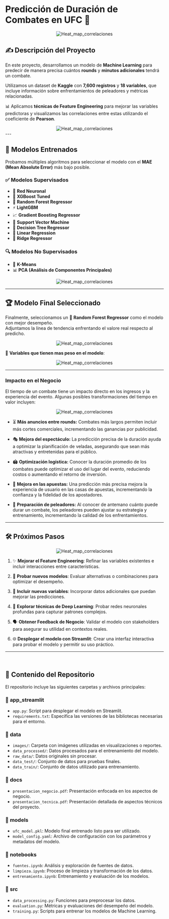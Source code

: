#  **Predicción de Duración de Combates en UFC 🥋**

<div style="text-align: center;">
  <img src="data/images/ilia_vs_Max.png" alt="Heat_map_correlaciones" />
</div>

## ✍️ **Descripción del Proyecto**

En este proyecto, desarrollamos un modelo de **Machine Learning** para predecir de manera precisa cuántos **rounds** y **minutos adicionales** tendrá un combate.  

Utilizamos un dataset de **Kaggle** con **7,600 registros** y **18 variables**, que incluye información sobre enfrentamientos de peleadores y métricas relacionadas.  

📊 Aplicamos **técnicas de Feature Engineering** para mejorar las variables predictoras y visualizamos las correlaciones entre estas utilizando el coeficiente de **Pearson**.

<div style="text-align: center;">
  <img src="data/images/heatmap_sin_fondo.png" alt="Heat_map_correlaciones" />
</div>
---

## 🚀 **Modelos Entrenados**

Probamos múltiples algoritmos para seleccionar el modelo con el **MAE (Mean Absolute Error)** más bajo posible.  

### ✅ **Modelos Supervisados**
- 🤖 **Red Neuronal**  
- 🌟 **XGBoost Tuned**  
- 🌳 **Random Forest Regressor**  
- ⚡ **LightGBM**  
- 📈 **Gradient Boosting Regressor**  
- 🧠 **Support Vector Machine**  
- 🌲 **Decision Tree Regressor**  
- 🧮 **Linear Regression**  
- 🔗 **Ridge Regressor**

### 🔍 **Modelos No Supervisados**
- 🔗 **K-Means**  
- 📊 **PCA (Análisis de Componentes Principales)**

<div style="text-align: center;">
  <img src="data/images/comparaciones_mae.png" alt="Heat_map_correlaciones" />
</div>

---

## 🏆 **Modelo Final Seleccionado**  
Finalmente, seleccionamos un 🌳 **Random Forest Regressor** como el modelo con mejor desempeño.  
Adjuntamos la línea de tendencia enfrentando el valore real respecto al predicho.

<div style="text-align: center;">
  <img src="data/images/prediccion_modelo.png" alt="Heat_map_correlaciones" />
</div>

📌 **Variables que tienen mas peso en el modelo**:  

<div style="text-align: center;">
  <img src="data/images/feature_importance.png" alt="Heat_map_correlaciones" />
</div>


---
  
### **Impacto en el Negocio**
El tiempo de un combate tiene un impacto directo en los ingresos y la experiencia del evento. Algunas posibles transformaciones del tiempo en valor incluyen:  

<div style="text-align: center;">
  <img src="data/images/Time_is_gold.png" alt="Heat_map_correlaciones" />
</div>

- ⏳ **Más anuncios entre rounds:** Combates más largos permiten incluir más cortes comerciales, incrementando las ganancias por publicidad.  

- 🎭 **Mejora del espectáculo:** La predicción precisa de la duración ayuda a optimizar la planificación de veladas, asegurando que sean más atractivas y entretenidas para el público.  

- 🏟️ **Optimización logística:** Conocer la duración promedio de los combates puede optimizar el uso del lugar del evento, reduciendo costos o aumentando el retorno de inversión.  

- 🎲 **Mejora en las apuestas:** Una predicción más precisa mejora la experiencia de usuario en las casas de apuestas, incrementando la confianza y la fidelidad de los apostadores.  

- 🥊 **Preparación de peleadores:** Al conocer de antemano cuánto puede durar un combate, los peleadores pueden ajustar su estrategia y entrenamiento, incrementando la calidad de los enfrentamientos.  



---

## 🛠️ **Próximos Pasos**

<div style="text-align: center;">
  <img src="data/images/next.jpg" alt="Heat_map_correlaciones" />
</div>

1. ✨ **Mejorar el Feature Engineering**: Refinar las variables existentes e incluir interacciones entre características.  

2. 🧪 **Probar nuevos modelos**: Evaluar alternativas o combinaciones para optimizar el desempeño. 

3. 🔄 **Incluir nuevas variables**: Incorporar datos adicionales que puedan mejorar las predicciones. 

4. 🤖 **Explorar técnicas de Deep Learning**: Probar redes neuronales profundas para capturar patrones complejos.  

5. 🗣️ **Obtener Feedback de Negocio**: Validar el modelo con stakeholders para asegurar su utilidad en contextos reales.  

6. 🌐 **Desplegar el modelo con Streamlit**: Crear una interfaz interactiva para probar el modelo y permitir su uso práctico.

---
&nbsp;

## 📂 **Contenido del Repositorio**

El repositorio incluye las siguientes carpetas y archivos principales:  

### 📁 **app_streamlit**  
- `app.py`: Script para desplegar el modelo en Streamlit.  
- `requirements.txt`: Especifica las versiones de las bibliotecas necesarias para el entorno.  

### 📁 **data**  
- `images/`: Carpeta con imágenes utilizadas en visualizaciones o reportes.  
- `data_processed/`: Datos procesados para el entrenamiento del modelo.  
- `raw_data/`: Datos originales sin procesar.  
- `data_test/`: Conjunto de datos para pruebas finales.  
- `data_train/`: Conjunto de datos utilizado para entrenamiento.  

### 📁 **docs**  
- `presentacion_negocio.pdf`: Presentación enfocada en los aspectos de negocio.  
- `presentacion_tecnica.pdf`: Presentación detallada de aspectos técnicos del proyecto.  

### 📁 **models**  
- `ufc_model.pkl`: Modelo final entrenado listo para ser utilizado.  
- `model_config.yaml`: Archivo de configuración con los parámetros y metadatos del modelo.  

### 📁 **notebooks**  
- `fuentes.ipynb`: Análisis y exploración de fuentes de datos.  
- `limpieza.ipynb`: Proceso de limpieza y transformación de los datos.  
- `entrenamiento.ipynb`: Entrenamiento y evaluación de los modelos.  

### 📁 **src**  
- `data_processing.py`: Funciones para preprocesar los datos.  
- `evaluation.py`: Métricas y evaluaciones del desempeño del modelo.  
- `training.py`: Scripts para entrenar los modelos de Machine Learning.  


